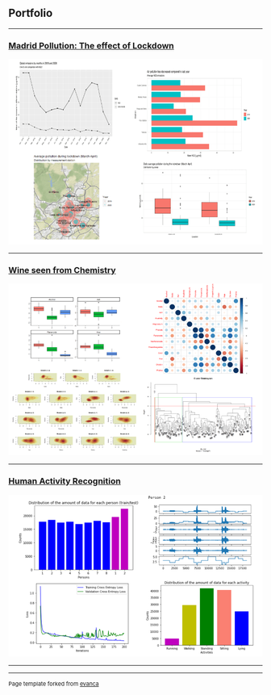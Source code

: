 ## Portfolio

---

### [Madrid Pollution: The effect of Lockdown](https://marina-obdulia-moreno-gonzalez.shinyapps.io/AirApp/)
<img src="images/pr1.png?raw=true"/>

---

### [Wine seen from Chemistry](/Wine)
<img src="images/wine.png?raw=true"/>

---

### [Human Activity Recognition](/Human_Activity_Recognition)
<img src="images/pr3.png?raw=true"/>

---

---

<p style="font-size:11px">Page template forked from <a href="https://github.com/evanca/quick-portfolio">evanca</a></p>
<!-- Remove above link if you don't want to attibute -->
